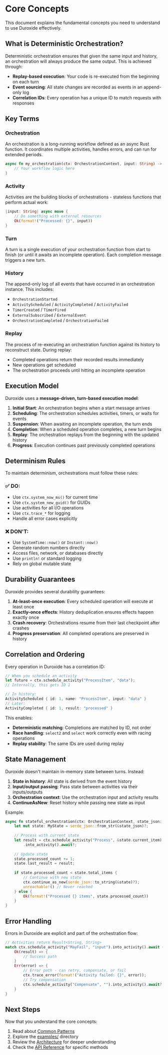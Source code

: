 # Core Concepts

This document explains the fundamental concepts you need to understand to use Duroxide effectively.

## What is Deterministic Orchestration?

Deterministic orchestration ensures that given the same input and history, an orchestration will always produce the same output. This is achieved through:

- **Replay-based execution**: Your code is re-executed from the beginning on each turn
- **Event sourcing**: All state changes are recorded as events in an append-only log
- **Correlation IDs**: Every operation has a unique ID to match requests with responses

## Key Terms

### Orchestration
An orchestration is a long-running workflow defined as an async Rust function. It coordinates multiple activities, handles errors, and can run for extended periods.

```rust
async fn my_orchestration(ctx: OrchestrationContext, input: String) -> Result<String, String> {
    // Your workflow logic here
}
```

### Activity
Activities are the building blocks of orchestrations - stateless functions that perform actual work:

```rust
|input: String| async move {
    // Do something with external resources
    Ok(format!("Processed: {}", input))
}
```

### Turn
A turn is a single execution of your orchestration function from start to finish (or until it awaits an incomplete operation). Each completion message triggers a new turn.

### History
The append-only log of all events that have occurred in an orchestration instance. This includes:
- `OrchestrationStarted`
- `ActivityScheduled` / `ActivityCompleted` / `ActivityFailed`
- `TimerCreated` / `TimerFired`
- `ExternalSubscribed` / `ExternalEvent`
- `OrchestrationCompleted` / `OrchestrationFailed`

### Replay
The process of re-executing an orchestration function against its history to reconstruct state. During replay:
- Completed operations return their recorded results immediately
- New operations get scheduled
- The orchestration proceeds until hitting an incomplete operation

## Execution Model

Duroxide uses a **message-driven, turn-based execution model**:

1. **Initial Start**: An orchestration begins when a start message arrives
2. **Scheduling**: The orchestration schedules activities, timers, or waits for events
3. **Suspension**: When awaiting an incomplete operation, the turn ends
4. **Completion**: When a scheduled operation completes, a new turn begins
5. **Replay**: The orchestration replays from the beginning with the updated history
6. **Progress**: Execution continues past previously completed operations

## Determinism Rules

To maintain determinism, orchestrations must follow these rules:

### ✅ DO:
- Use `ctx.system_now_ms()` for current time
- Use `ctx.system_new_guid()` for GUIDs
- Use activities for all I/O operations
- Use `ctx.trace_*` for logging
- Handle all error cases explicitly

### ❌ DON'T:
- Use `SystemTime::now()` or `Instant::now()`
- Generate random numbers directly
- Access files, network, or databases directly
- Use `println!` or standard logging
- Rely on global mutable state

## Durability Guarantees

Duroxide provides several durability guarantees:

1. **At-least-once execution**: Every scheduled operation will execute at least once
2. **Exactly-once effects**: History deduplication ensures effects happen exactly once
3. **Crash recovery**: Orchestrations resume from their last checkpoint after crashes
4. **Progress preservation**: All completed operations are preserved in history

## Correlation and Ordering

Every operation in Duroxide has a correlation ID:

```rust
// When you schedule an activity
let future = ctx.schedule_activity("ProcessItem", "data");
// Internally, this gets ID 1

// In history:
ActivityScheduled { id: 1, name: "ProcessItem", input: "data" }
// Later:
ActivityCompleted { id: 1, result: "processed" }
```

This enables:
- **Deterministic matching**: Completions are matched by ID, not order
- **Race handling**: `select2` and `select` work correctly even with racing operations
- **Replay stability**: The same IDs are used during replay

## State Management

Duroxide doesn't maintain in-memory state between turns. Instead:

1. **State in history**: All state is derived from the event history
2. **Input/output passing**: Pass state between activities via their inputs/outputs
3. **Orchestration context**: Use the orchestration input and activity results
4. **ContinueAsNew**: Reset history while passing new state as input

Example:
```rust
async fn stateful_orchestration(ctx: OrchestrationContext, state_json: String) -> Result<String, String> {
    let mut state: MyState = serde_json::from_str(&state_json)?;
    
    // Process with current state
    let result = ctx.schedule_activity("Process", &state.current_item)
        .into_activity().await?;
    
    // Update state
    state.processed_count += 1;
    state.last_result = result;
    
    if state.processed_count < state.total_items {
        // Continue with new state
        ctx.continue_as_new(serde_json::to_string(&state)?);
        unreachable!() // Never reached
    } else {
        Ok(format!("Processed {} items", state.processed_count))
    }
}
```

## Error Handling

Errors in Duroxide are explicit and part of the orchestration flow:

```rust
// Activities return Result<String, String>
match ctx.schedule_activity("MayFail", "input").into_activity().await {
    Ok(result) => {
        // Success path
    }
    Err(error) => {
        // Error path - can retry, compensate, or fail
        ctx.trace_error(format!("Activity failed: {}", error));
        // Try compensation
        ctx.schedule_activity("Compensate", "").into_activity().await?
    }
}
```

## Next Steps

Now that you understand the core concepts:

1. Read about [Common Patterns](patterns.md)
2. Explore the [examples/](../examples/) directory
3. Review the [Architecture](architecture.md) for deeper understanding
4. Check the [API Reference](api.md) for specific methods
